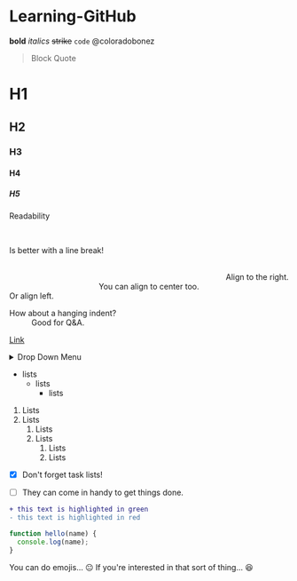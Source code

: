 # Learning-GitHub

**bold** *italics* <del>strike</del> `code` @coloradobonez

> Block Quote

# H1
## H2
### H3
#### H4
##### H5

Readability

</br>

Is better with a line break! 

</br>

<div align="right">Align to the right.</div>
<div align="center">You can align to center too.</div>
<div align="left">Or align left.</div>

<dl>
  <dt>How about a hanging indent?</dt>
  <dd>Good for Q&A.</dd>
</dl>

[Link](linkdotcom)

<details> <summary>Drop Down Menu</summary> </details>

- lists
  - lists
    - lists
1. Lists
2. Lists
    1. Lists
    2. Lists
        1. Lists
        2. Lists
- [x] Don't forget task lists! 
- [ ] They can come in handy to get things done. 


```diff
+ this text is highlighted in green
- this text is highlighted in red
```
```javascript
function hello(name) {
  console.log(name);
}
```
 You can do emojis... :neutral_face: If you're interested in that sort of thing... :laughing:       
